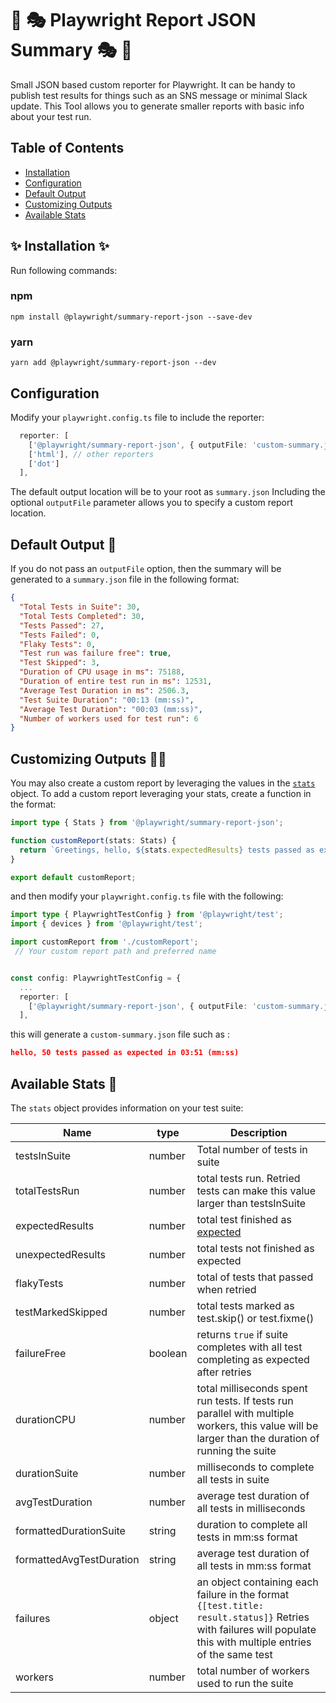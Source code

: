 # 📜 🎭 Playwright Report JSON Summary  🎭  📜

Small JSON based custom reporter for Playwright.
It can be handy to publish test results for things such as an SNS message or minimal Slack update. This Tool allows you to generate smaller reports with basic info about your test run.

## Table of Contents

* [Installation ](#-configuration-)
* [Configuration ](#-configuration-)
* [Default Output](#default-output-)
* [Customizing Outputs ](#customizing-outputs-)
* [Available Stats ](#available-stats-)

## ✨ Installation ✨

Run following commands:

### npm

`npm install @playwright/summary-report-json --save-dev`

### yarn

`yarn add @playwright/summary-report-json --dev`

## Configuration 

Modify your `playwright.config.ts` file to include the reporter:

```typescript
  reporter: [
    ['@playwright/summary-report-json', { outputFile: 'custom-summary.json' }]],
    ['html'], // other reporters
    ['dot']
  ],
```

The default output location will be to your root as `summary.json`  Including the optional `outputFile` parameter allows you to specify a custom report location.

## Default Output 📜

If you do not pass an `outputFile` option, then the summary will be generated to a `summary.json` file in the following format:

```JSON Format
{
  "Total Tests in Suite": 30,
  "Total Tests Completed": 30,
  "Tests Passed": 27,
  "Tests Failed": 0,
  "Flaky Tests": 0,
  "Test run was failure free": true,
  "Test Skipped": 3,
  "Duration of CPU usage in ms": 75188,
  "Duration of entire test run in ms": 12531,
  "Average Test Duration in ms": 2506.3,
  "Test Suite Duration": "00:13 (mm:ss)",
  "Average Test Duration": "00:03 (mm:ss)",
  "Number of workers used for test run": 6
}
```

## Customizing Outputs 👨‍💻

You may also create a custom report by leveraging the values in the [`stats`](#available-stats-🧰) object. To add a custom report leveraging your stats, create a function in the format:

```typescript
import type { Stats } from '@playwright/summary-report-json';

function customReport(stats: Stats) {
  return `Greetings, hello, ${stats.expectedResults} tests passed as expected in ${stats.formattedDurationSuite}`;
}

export default customReport;
```

and then modify your `playwright.config.ts` file with the following:

```typescript
import type { PlaywrightTestConfig } from '@playwright/test';
import { devices } from '@playwright/test';

import customReport from './customReport';
 // Your custom report path and preferred name


const config: PlaywrightTestConfig = {
  ...
  reporter: [
    ['@playwright/summary-report-json', { outputFile: 'custom-summary.json', inputTemplate: customReport }]]
  ],

```

this will generate a `custom-summary.json` file such as :

```JSON
hello, 50 tests passed as expected in 03:51 (mm:ss)
```

## Available Stats 🧰

The `stats` object provides information on your test suite:

| **Name**                 | **type** | **Description**                                                                                                                                                  |
|--------------------------|----------|------------------------------------------------------------------------------------------------------------------------------------------------------------------|
| testsInSuite             | number   | Total number of tests in suite                                                                                                                                   |
| totalTestsRun            | number   | total tests run. Retried tests can make this value larger than testsInSuite                                                                                      |
| expectedResults          | number   | total test finished as [expected](https://playwright.dev/docs/api/class-testcase#test-case-expected-status)                                                      |
| unexpectedResults        | number   | total tests not finished as expected                                                                                                                             |
| flakyTests               | number   | total of tests that passed when retried                                                                                                                          |
| testMarkedSkipped        | number   | total tests marked as test.skip() or test.fixme()                                                                                                                |
| failureFree              | boolean  | returns `true` if suite completes with all test completing as expected after retries                                                                             |
| durationCPU              | number   | total milliseconds spent run tests. If tests run parallel with multiple workers, this value will be larger than the duration of running the suite                |
| durationSuite            | number   | milliseconds to complete all tests in suite                                                                                                                      |
| avgTestDuration          | number   | average test duration of all tests in milliseconds                                                                                                               |
| formattedDurationSuite   | string   | duration to complete all tests in mm:ss format                                                                                                                   |
| formattedAvgTestDuration | string   | average test duration of all tests in mm:ss format                                                                                                               |
| failures                 | object   | an object containing each failure  in the format `{[test.title: result.status]}` Retries with failures will populate this with multiple entries of the same test |
| workers                  | number   | total number of workers used to run the suite                                                                                                                    |
